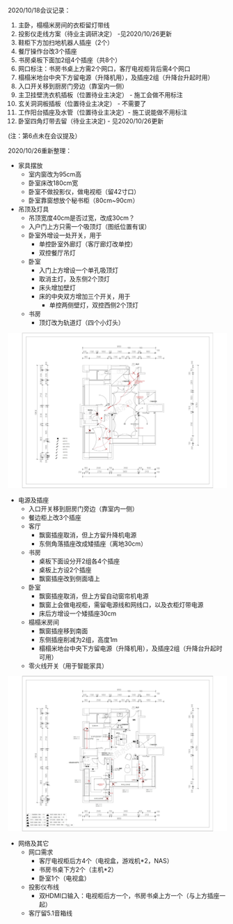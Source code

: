2020/10/18会议记录：

1. 主卧，榻榻米房间的衣柜留灯带线 
2. 投影仪走线方案（待业主调研决定） -见2020/10/26更新
3. 鞋柜下方加扫地机器人插座（2个）
4. 餐厅操作台改3个插座
5. 书房桌板下面加2组4个插座（共8个）
6. 网口标注：书房书桌上方需2个网口，客厅电视柜背后需4个网口
7. 榻榻米地台中央下方留电源（升降机用），及插座2组（升降台升起时用）
8. 入口开关移到厨房门旁边（靠室内一侧）
9. 主卫挂壁洗衣机插板（位置待业主决定） - 施工会做不用标注
10. 玄关洞洞板插板（位置待业主决定） - 不需要了
11. 工作阳台插座及水管（位置待业主决定）- 施工说能做不用标注
12. 卧室四角灯带去留（待业主决定) - 见2020/10/26更新

(注：第6点未在会议提及）

2020/10/26重新整理：

- 家具摆放
  - 室内窗改为95cm高
  - 卧室床改180cm宽
  - 卧室不做投影仪，做电视柜（留42寸口）
  - 卧室靠窗想放个秘书柜（80cm~90cm）
- 吊顶及灯具
  - 吊顶宽度40cm是否过宽，改成30cm？
  - 入户门上方只需一个吸顶灯（图纸位置有误）
  - 卧室外增设一处开关，用于
    - 单控卧室外廊灯（客厅廊灯改单控）
    - 双控餐厅吊灯
  - 卧室
    - 入门上方增设一个单孔吸顶灯
    - 取消主灯，及东侧2个顶灯
    - 床头增加壁灯
    - 床的中央双方增加三个开关，用于
      - 单控两侧壁灯，双控西侧2个顶灯
  - 书房
    - 顶灯改为轨道灯（四个小灯头）

![image](https://github.com/peacemakercq/HomeDesign/blob/main/%E7%81%AF%E5%BC%80%E5%85%B3%E5%A4%A9%E8%8A%B1%E5%9B%BE1026%E6%89%B9%E6%B3%A8_00.jpg)

- 电源及插座
  - 入口开关移到厨房门旁边（靠室内一侧）
  - 餐边柜上改3个插座
  - 客厅
    - 飘窗插座取消，但上方留升降机电源
    - 东侧角落插座改成矮插座（离地30cm）
  - 书房
    - 桌板下面设分开2组各4个插座
    - 桌板上方设2个插座
    - 飘窗插座改到侧面墙上
  - 卧室
    - 飘窗插座取消，但上方留自动窗帘机电源
    - 飘窗上会做电视柜，需留电源线和网线口，以及衣柜灯带电源
    - 床后方增设一个矮插座30cm
  - 榻榻米房间
    - 飘窗插座移到南面
    - 东侧插座削减为2组，高度1m
    - 榻榻米地台中央下方留电源（升降机用），及插座2组（升降台升起时可用）
  - 零火线开关（用于智能家具）

![image](https://github.com/peacemakercq/HomeDesign/blob/main/%E6%8F%92%E5%BA%A7%E6%8E%92%E5%B8%83%E5%9B%BE1025%E6%89%B9%E6%B3%A8_00.jpg)

- 网络及其它
  - 网口需求
    - 客厅电视柜后方4个（电视盒，游戏机*2，NAS）
    - 书房书桌下方2个（主机*2）
    - 卧室1个（电视盒）
  - 投影仪布线
      - 双HDMI口输入：电视柜后方一个，书房书桌上方一个（与上方插座一起）
  - 客厅留5.1音箱线
